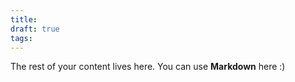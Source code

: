 ```yaml
---
title: 
draft: true
tags:
---
```

 
The rest of your content lives here. You can use **Markdown** here :) 